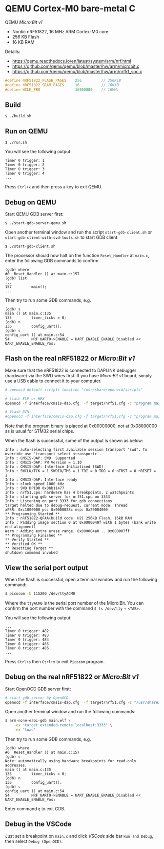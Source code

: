# QEMU Cortex-M0 bare-metal C

QEMU _Micro:Bit v1_

- Nordic nRF51822, 16 MHz ARM Cortex-M0 core
- 256 KB Flash
- 16 KB RAM

Details:

- https://qemu.readthedocs.io/en/latest/system/arm/nrf.html
- https://github.com/qemu/qemu/blob/master/hw/arm/microbit.c
- https://github.com/qemu/qemu/blob/master/hw/arm/nrf51_soc.c

```c
#define NRF51822_FLASH_PAGES    256         // 256KiB
#define NRF51822_SRAM_PAGES     16          // 16KiB
#define HCLK_FRQ                16000000    // 16MHz
```

## Build

`$ ./build.sh`

## Run on QEMU

`$ ./run.sh`

You will see the following output:

```text
Timer 0 trigger: 1
Timer 0 trigger: 2
Timer 0 trigger: 3
Timer 0 trigger: 4
...
```

Press `Ctrl+x` and then press `a` key to exit QEMU.

## Debug on QEMU

Start QEMU GDB server first:

`$ ./start-gdb-server-qemu.sh`

Open another terminal window and run the script `start-gdb-client.sh` or `start-gdb-client-with-svd-tools.sh` to start GDB client:

`$ ./start-gdb-client.sh`

The processor should now halt on the function `Reset_Handler` at `main.c`, enter the following GDB commands to confirm:

```gdb
(gdb) where
#0  Reset_Handler () at main.c:157
(gdb) list
...
157         main();
...
```

Then try to run some GDB commands, e.g.

```gdb
(gdb) s
main () at main.c:135
135         timer_ticks = 0;
(gdb) n
136         config_uart();
(gdb) s
config_uart () at main.c:54
54          NRF_UART0->ENABLE = UART_ENABLE_ENABLE_Disabled << UART_ENABLE_ENABLE_Pos;
```

## Flash on the real nRF51822 or _Micro:Bit v1_

Make sure that the nRF51822 is connected to DAPLINK debugger (hardware) via the SWD wires first. If you have _Micro:Bit v1_ board, simply use a USB cable to connect it to your computer.

```bash
# openocd default scripts location "/usr/share/openocd/scripts"

# flash ELF or HEX
openocd -f interface/cmsis-dap.cfg  -f target/nrf51.cfg -c "program main.elf verify reset exit"

# flash BIN
#openocd -f interface/cmsis-dap.cfg -f target/nrf51.cfg -c "program main.bin verify reset exit 0x00000000"
```

Note that the program binary is placed at 0x00000000, not at 0x08000000 as is usual for STM32 serial chips.

When the flash is successful, some of the output is shown as below:

```text
Info : auto-selecting first available session transport "swd". To override use 'transport select <transport>'.
Info : CMSIS-DAP: SWD  Supported
Info : CMSIS-DAP: FW Version = 1.10
Info : CMSIS-DAP: Interface Initialised (SWD)
Info : SWCLK/TCK = 1 SWDIO/TMS = 1 TDI = 0 TDO = 0 nTRST = 0 nRESET = 1
Info : CMSIS-DAP: Interface ready
Info : clock speed 1000 kHz
Info : SWD DPIDR 0x0bb11477
Info : nrf51.cpu: hardware has 4 breakpoints, 2 watchpoints
Info : starting gdb server for nrf51.cpu on 3333
Info : Listening on port 3333 for gdb connections
target halted due to debug-request, current mode: Thread
xPSR: 0xc1000000 pc: 0x0000028c msp: 0x20004000
** Programming Started **
Info : nRF51822-QFAA(build code: H2) 256kB Flash, 16kB RAM
Info : Padding image section 0 at 0x0000049f with 1 bytes (bank write end alignment)
Warn : Adding extra erase range, 0x000004a0 .. 0x000007ff
** Programming Finished **
** Verify Started **
** Verified OK **
** Resetting Target **
shutdown command invoked
```

## View the serial port output

When the flash is successful, open a terminal window and run the following command:

```bash
$ picocom -b 115200 /dev/ttyACM0
```

Where the `ttyACM0` is the serial port number of the Micro:Bit. You can confirm the port number with the command `$ ls /dev/tty` + `<TAB>`.

You will see the following output:

```text
...
Timer 0 trigger: 482
Timer 0 trigger: 483
Timer 0 trigger: 484
Timer 0 trigger: 485
Timer 0 trigger: 486
...
```

Press `Ctrl+a` then `Ctrl+x` to exit `Picocom` program.

## Debug on the real nRF51822 or _Micro:Bit v1_

Start OpenOCD GDB server first:

```bash
# start gdb server by OpenOCD
openocd -f interface/cmsis-dap.cfg  -f target/nrf51.cfg -s "/usr/share/openocd/scripts"
```

Open another terminal window and run the following commands:

```bash
$ arm-none-eabi-gdb main.elf \
    -ex "target extended-remote localhost:3333" \
    -ex "load"
```

Then try to run some GDB commands, e.g.

```gdb
(gdb) where
#0  Reset_Handler () at main.c:157
(gdb) s
Note: automatically using hardware breakpoints for read-only addresses.
main () at main.c:135
135         timer_ticks = 0;
(gdb) n
136         config_uart();
(gdb) s
config_uart () at main.c:54
54          NRF_UART0->ENABLE = UART_ENABLE_ENABLE_Disabled << UART_ENABLE_ENABLE_Pos;
```

Enter command `q` to exit GDB.

## Debug in the VSCode

Just set a breakpoint on `main.c` and click _VSCode_ side bar `Run and Debug`, then select `Debug (OpenOCD)`.
